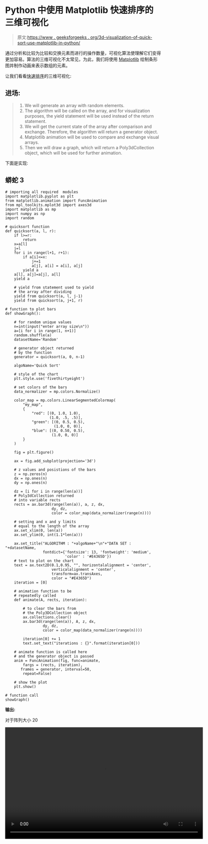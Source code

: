 # Python 中使用 Matplotlib 快速排序的三维可视化

> 原文:[https://www . geeksforgeeks . org/3d-visualization-of-quick-sort-use-matplotlib-in-python/](https://www.geeksforgeeks.org/3d-visualisation-of-quick-sort-using-matplotlib-in-python/)

通过分析和比较为比较和交换元素而进行的操作数量，可视化算法使理解它们变得更加容易。算法的三维可视化不太常见，为此，我们将使用 [Matplotlib](https://www.geeksforgeeks.org/python-introduction-matplotlib/) 绘制条形图并制作动画来表示数组的元素。

让我们看看[快速排序](https://www.geeksforgeeks.org/quick-sort/)的三维可视化:

## **进场:**

> 1.  We will generate an array with random elements.
> 2.  The algorithm will be called on the array, and for visualization purposes, the yield statement will be used instead of the return statement.
> 3.  We will get the current state of the array after comparison and exchange. Therefore, the algorithm will return a generator object.
> 4.  Matplotlib animation will be used to compare and exchange visual arrays.
> 5.  Then we will draw a graph, which will return a Poly3dCollection object, which will be used for further animation.

下面是实现:

## 蟒蛇 3

```
# importing all required  modules
import matplotlib.pyplot as plt
from matplotlib.animation import FuncAnimation
from mpl_toolkits.mplot3d import axes3d
import matplotlib as mp
import numpy as np
import random

# quicksort function
def quicksort(a, l, r):
    if l>=r:
        return
    x=a[l]
    j=l
    for i in range(l+1, r+1):
        if a[i]<=x:
            j+=1
            a[j], a[i] = a[i], a[j]
        yield a
    a[l], a[j]=a[j], a[l]
    yield a

    # yield from statement used to yield
    # the array after dividing
    yield from quicksort(a, l, j-1)
    yield from quicksort(a, j+1, r)

# function to plot bars
def showGraph():

    # for random unique values
    n=int(input("enter array size\n"))
    a=[i for i in range(1, n+1)]
    random.shuffle(a)
    datasetName='Random'

    # generator object returned
    # by the function
    generator = quicksort(a, 0, n-1)

    algoName='Quick Sort'

    # style of the chart
    plt.style.use('fivethirtyeight')

    # set colors of the bars
    data_normalizer = mp.colors.Normalize()

    color_map = mp.colors.LinearSegmentedColormap(
        "my_map",
        {
            "red": [(0, 1.0, 1.0),
                    (1.0, .5, .5)],
            "green": [(0, 0.5, 0.5),
                      (1.0, 0, 0)],
            "blue": [(0, 0.50, 0.5),
                     (1.0, 0, 0)]
        }
    )

    fig = plt.figure()

    ax = fig.add_subplot(projection='3d')

    # z values and posistions of the bars
    z = np.zeros(n)
    dx = np.ones(n)
    dy = np.ones(n)

    dz = [i for i in range(len(a))]
    # Poly3dCollection returned
    # into variable rects
    rects = ax.bar3d(range(len(a)), a, z, dx,
                     dy, dz,
                     color = color_map(data_normalizer(range(n))))

    # setting and x and y limits
    # equal to the length of the array
    ax.set_xlim(0, len(a))
    ax.set_ylim(0, int(1.1*len(a)))

    ax.set_title("ALGORITHM : "+algoName+"\n"+"DATA SET : "+datasetName,
                 fontdict={'fontsize': 13, 'fontweight': 'medium',
                           'color' : '#E4365D'})
    # text to plot on the chart
    text = ax.text2D(0.1,0.95, "", horizontalalignment = 'center',
                     verticalalignment = 'center',
                     transform=ax.transAxes,
                     color = "#E4365D")
    iteration = [0]

    # animation function to be
    # repeatedly called
    def animate(A, rects, iteration):

        # to clear the bars from
        # the Poly3DCollection object
        ax.collections.clear()
        ax.bar3d(range(len(a)), A, z, dx,
                 dy, dz,
                 color = color_map(data_normalizer(range(n))))

        iteration[0] += 1
        text.set_text("iterations : {}".format(iteration[0]))

    # animate function is called here
    # and the generator object is passed
    anim = FuncAnimation(fig, func=animate,
        fargs = (rects, iteration),
       frames = generator, interval=50,
        repeat=False)

    # show the plot
    plt.show()

# function call
showGraph()
```

**输出:**

对于阵列大小 20

<video class="wp-video-shortcode" id="video-458040-1" width="640" height="360" preload="metadata" controls=""><source type="video/mp4" src="https://media.geeksforgeeks.org/wp-content/uploads/20200723004918/quicksort3d.mp4?_=1">[https://media.geeksforgeeks.org/wp-content/uploads/20200723004918/quicksort3d.mp4](https://media.geeksforgeeks.org/wp-content/uploads/20200723004918/quicksort3d.mp4)</video>